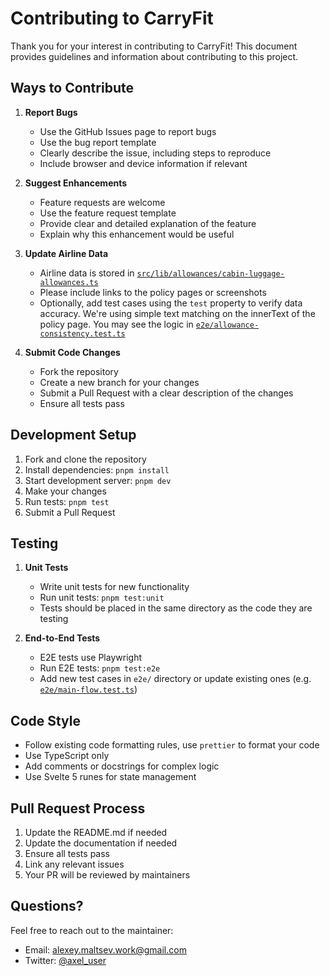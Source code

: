 # Contributing to CarryFit

Thank you for your interest in contributing to CarryFit! This document provides guidelines and information about contributing to this project.

## Ways to Contribute

1. **Report Bugs**
   - Use the GitHub Issues page to report bugs
   - Use the bug report template
   - Clearly describe the issue, including steps to reproduce
   - Include browser and device information if relevant

2. **Suggest Enhancements**
   - Feature requests are welcome
   - Use the feature request template
   - Provide clear and detailed explanation of the feature
   - Explain why this enhancement would be useful

3. **Update Airline Data**
   - Airline data is stored in [`src/lib/allowances/cabin-luggage-allowances.ts`](src/lib/allowances/cabin-luggage-allowances.ts)
   - Please include links to the policy pages or screenshots
   - Optionally, add test cases using the `test` property to verify data accuracy. We're using simple text matching on the innerText of the policy page. You may see the logic in [`e2e/allowance-consistency.test.ts`](e2e/allowance-consistency.test.ts)

4. **Submit Code Changes**
   - Fork the repository
   - Create a new branch for your changes
   - Submit a Pull Request with a clear description of the changes
   - Ensure all tests pass

## Development Setup

1. Fork and clone the repository
2. Install dependencies: `pnpm install`
3. Start development server: `pnpm dev`
4. Make your changes
5. Run tests: `pnpm test`
6. Submit a Pull Request

## Testing

1. **Unit Tests**
   - Write unit tests for new functionality
   - Run unit tests: `pnpm test:unit`
   - Tests should be placed in the same directory as the code they are testing

2. **End-to-End Tests**
   - E2E tests use Playwright
   - Run E2E tests: `pnpm test:e2e`
   - Add new test cases in `e2e/` directory or update existing ones (e.g. [`e2e/main-flow.test.ts`](e2e/main-flow.test.ts))

## Code Style

- Follow existing code formatting rules, use `prettier` to format your code
- Use TypeScript only
- Add comments or docstrings for complex logic
- Use Svelte 5 runes for state management

## Pull Request Process

1. Update the README.md if needed
2. Update the documentation if needed
3. Ensure all tests pass
4. Link any relevant issues
5. Your PR will be reviewed by maintainers

## Questions?

Feel free to reach out to the maintainer:

- Email: [alexey.maltsev.work@gmail.com](mailto:alexey.maltsev.work@gmail.com)
- Twitter: [@axel_user](https://x.com/axel_user)
